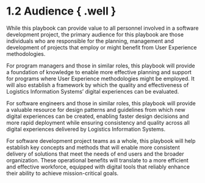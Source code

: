 
# **1.2** Audience { .well }


While this playbook can provide value to all personnel involved in a software development project, the primary audience for this playbook are those individuals who are responsible for the planning, management and development of projects that employ or might benefit from User Experience methodologies. 

For program managers and those in similar roles, this playbook will provide a foundation of knowledge to enable more effective planning and support for programs where User Experience methodologies might be employed. It will also establish a framework by which the quality and effectiveness of Logistics Information Systems’ digital experiences can be evaluated.

For software engineers and those in similar roles, this playbook will provide a valuable resource for design patterns and guidelines from which new digital experiences can be created, enabling faster design decisions and more rapid deployment while ensuring consistency and quality across all digital experiences delivered by Logistics Information Systems.

For software development project teams as a whole, this playbook will help establish key concepts and methods that will enable more consistent delivery of solutions that meet the needs of end users and the broader organization. These operational benefits will translate to a more efficient and effective workforce, equipped with digital tools that reliably enhance their ability to achieve mission-critical goals.


